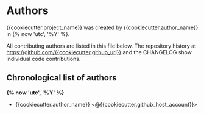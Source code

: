 # Authors

{{cookiecutter.project_name}} was created by {{cookiecutter.author_name}} in {% now 'utc', '%Y' %}.


All contributing authors are listed in this file below.
The repository history at https://github.com/{{cookiecutter.github_url}}
and the CHANGELOG show individual code contributions.

## Chronological list of authors

<!--
The rules for this file:
  * Authors are sorted chronologically, earliest to latest
  * Please format it each entry as "Preferred name <GitHub username>"
  * Your preferred name is whatever you wish to go by --
    it does *not* have to be your legal name!
  * Please start a new section for each new year
  * Don't ever delete anything
-->

**{% now 'utc', '%Y' %}**
- {{cookiecutter.author_name}} \<@{{cookiecutter.github_host_account}}\>